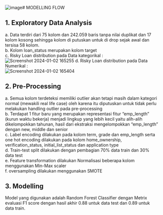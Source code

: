 ![image](https://github.com/innayahptr/RISKYL-LOAN-PREDICTION-USING-RANDOM-FOREST-CLASSIFIER/assets/113874779/343fd950-ea8d-49e0-88ac-89e5683f8151)# MODELLING FLOW 

## 1. Exploratory Data Analysis
a. Data terdiri dari 75 kolom dan 242.059 baris tanpa nilai duplikat dan 17 kolom kosong sehingga kolom di putuskan untuk di drop sejak awal dan tersisa 58 kolom. <br> 
b. Kolom loan_status merupakan kolom target <br>
c. Risky Loan distribution pada Data kategorikal : <br>
![Screenshot 2024-01-02 165255](https://github.com/innayahptr/RISKYL-LOAN-PREDICTION-USING-RANDOM-FOREST-CLASSIFIER/assets/113874779/f3c72631-9b7d-4878-9bf8-589d76c707e7)
d. Risky Loan distribution pada Data Numerikal : <br>
![Screenshot 2024-01-02 165404](https://github.com/innayahptr/RISKYL-LOAN-PREDICTION-USING-RANDOM-FOREST-CLASSIFIER/assets/113874779/cd470112-1d25-4325-8bc4-cc58bee5d523)

## 2. Pre-Processing
a. Semua kolom terdeteksi memiliki outlier akan tetapi masih dalam kategori normal (mewakili real life case) oleh karena itu diputuskan untuk tidak perlu melakukan handling outlier pada pre-processing <br>
b. Terdapat 1 fitur baru yang merupakan representasi fitur “emp_length” (kurun waktu bekerja) menjadi lingkup yang lebih kecil yaitu alih-alih dikelompokkan tahunan, hasil dari ekstraksi mengelompokkan “emp_length” dengan new, middle dan senior <br>
c. Label encoding dilakukan pada kolom term, grade dan emp_length serta one hot encoding dilakukan pada kolom home_ownership, verification_status, initial_list_status dan application type <br>
d. Train-test split dilakukan dengan pembagian 70% data train dan 30% data test <br>
e. Feature transformation dilakukan Normalisasi beberapa kolom menggunakan Min-Max scaler <br>
f. oversampling dilakukan menggunakan SMOTE

## 3. Modelling
Model yang digunakan adalah Random Forest Classifier dengan Metrix evaluasi F1 score dengan hasil akhir 0.88 untuk data test dan 0.89 untuk data train.

